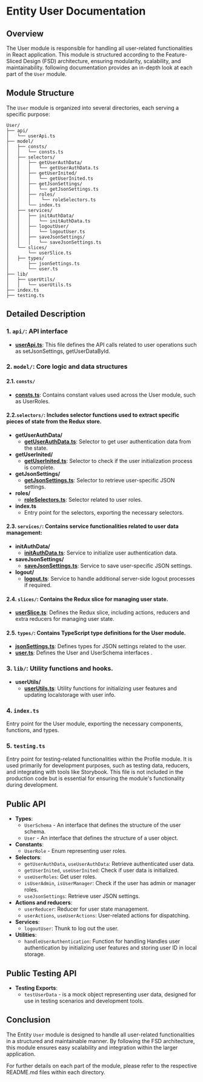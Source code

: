 # Entity User Documentation

## Overview
The User module is responsible for handling all user-related functionalities in  React application. 
This module is structured according to the Feature-Sliced Design (FSD) architecture, ensuring modularity, scalability, and maintainability. 
following documentation provides an in-depth look at each part of the `User` module.


## Module Structure

The `User` module is organized into several directories, each serving a specific purpose:
```text
User/
├── api/
│   └── userApi.ts
├── model/
│   ├── consts/
│   │   └── consts.ts
│   ├── selectors/
│   │   ├── getUserAuthData/
│   │   │   └── getUserAuthData.ts
│   │   ├── getUserInited/
│   │   │   └── getUserInited.ts
│   │   ├── getJsonSettings/
│   │   │   └── getJsonSettings.ts
│   │   ├── roles/
│   │   │    └── roleSelectors.ts
│   │   └── index.ts
│   ├── services/
│   │   ├── initAuthData/
│   │   │   └── initAuthData.ts
│   │   ├── logoutUser/
│   │   │   └── logoutUser.ts
│   │   ├── saveJsonSettings/
│   │   │   └── saveJsonSettings.ts
│   └── slices/
│       └── userSlice.ts
│   ├── types/
│       ├── jsonSettings.ts
│       └── user.ts
├── lib/
│   ├── userUtils/
│   │   └── userUtils.ts
├── index.ts
├── testing.ts
```

## Detailed Description

### 1. `api/`: API interface
- [**userApi.ts**](./api/README.md): This file defines the API calls related to user operations such as setJsonSettings, getUserDataById.

### 2. `model/`: Core logic and data structures

#### 2.1. `consts/`
- [**consts.ts**](./model/consts/consts.ts): Contains constant values used across the User module, such as UserRoles.

#### 2.2.`selectors/`: Includes selector functions used to extract specific pieces of state from the Redux store.

- **getUserAuthData/**
    - [**getUserAuthData.ts**](./model/selectors/getUserAuthData/README.md): Selector to get user authentication data from the state.
- **getUserInited/**
    - [**getUserInited.ts**](./model/selectors/getUserInited/README.md): Selector to check if the user initialization process is complete.
- **getJsonSettings/**
    - [**getJsonSettings.ts**](./model/selectors/getJsonSettings/getJsonSettings.ts): Selector to retrieve user-specific JSON settings.
- **roles/**
    - [**roleSelectors.ts**](./model/selectors/roles/README.md): Selector related to user roles.
- **index.ts**
    - Entry point for the selectors, exporting the necessary selectors.
#### 2.3. `services/`: Contains service functionalities related to user data management:

- **initAuthData/**
    - [**initAuthData.ts**](./model/services/initAuthData/README.md): Service to initialize user authentication data.
- **saveJsonSettings/**
    - [**saveJsonSettings.ts**](./model/services/saveJsonSettings/README.md): Service to save user-specific JSON settings.
- **logout/**
  - [**logout.ts**](./model/services/logoutUser/README.md): Service to handle additional server-side logout processes if required.

#### 2.4. `slices/`: Contains the Redux slice for managing user state.

- [**userSlice.ts**](./model/slices/README.md): Defines the Redux slice, including actions, reducers  and extra reducers for managing user state.

#### 2.5. `types/`: Contains TypeScript type definitions for the User module.

- [**jsonSettings.ts**](./model/types/jsonSettings.ts): Defines types for JSON settings related to the user.
- [**user.ts**](./model/types/user.ts): Defines the User and UserSchema interfaces .

### 3. `lib/`: Utility functions and hooks.
- **userUtils/**
  - [**userUtils.ts**](./lib/userUtils/userUtils.ts): Utility functions for initializing user features and updating localstorage with user info.
  
### 4. `index.ts`

Entry point for the User module, exporting the necessary components, functions, and types.

### 5. `testing.ts`
Entry point for testing-related functionalities within the Profile module. It is used primarily for development purposes, such as testing data, reducers, and integrating with tools like Storybook. This file is not included in the production code but is essential for ensuring the module's functionality during development.


## Public API 

- **Types**: 
  - `UserSchema` -  An interface that defines the structure of the user schema.
  - `User` - An interface that defines the structure of a user object. 
- **Constants**:
  - `UserRole` -  Enum representing user roles.
- **Selectors**:
  - `getUserAuthData`, `useUserAuthData`: Retrieve authenticated user data.
  - `getUserInited`, `useUserInited`: Check if user data is initialized.
  - `useUserRoles`: Get user roles.
  - `isUserAdmin`, `isUserManager`: Check if the user has admin or manager roles.
  - `useJsonSettings`: Retrieve user JSON settings.
- **Actions and reducers**:
  - `userReducer`: Reducer for user state management.
  - `userActions`, `useUserActions`: User-related actions for dispatching.
- **Services**:
  - `logoutUser`: Thunk to log out the user.
- **Utilities**:
  - `handleUserAuthentication`: Function for handling Handles user authentication by initializing user features and storing user ID in local storage.

## Public Testing API
- **Testing Exports**:
  - `testUserData` -  is a mock object representing user data, designed for use in testing scenarios and development tools.


## Conclusion
The Entity `User` module is designed to handle all user-related functionalities in a structured and maintainable manner. 
By following the FSD architecture, this module ensures easy scalability and integration within the larger application.

For further details on each part of the module, please refer to the respective README.md files within each directory.
